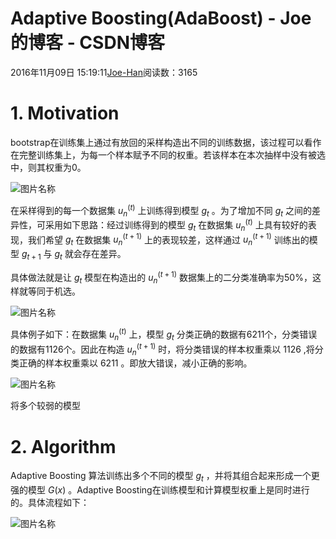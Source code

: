 # Adaptive Boosting(AdaBoost) - Joe的博客 - CSDN博客





2016年11月09日 15:19:11[Joe-Han](https://me.csdn.net/u010089444)阅读数：3165








# **1. Motivation**

bootstrap在训练集上通过有放回的采样构造出不同的训练数据，该过程可以看作在完整训练集上，为每一个样本赋予不同的权重。若该样本在本次抽样中没有被选中，则其权重为0。

![图片名称](https://img-blog.csdn.net/20161114100150433)

在采样得到的每一个数据集 $u_{n}^{(t)}$ 上训练得到模型 $g_{t}$  。为了增加不同 $g_{t}$ 之间的差异性，可采用如下思路：经过训练得到的模型 $g_{t}$ 在数据集  $u_{n}^{(t)}$ 上具有较好的表现，我们希望 $g_{t}$  在数据集  $u_{n}^{(t+1)}$ 上的表现较差，这样通过 $u_{n}^{(t+1)}$ 训练出的模型 $g_{t+1}$  与 $g_{t}$  就会存在差异。 

具体做法就是让 $g_{t}$  模型在构造出的 $u_{n}^{(t+1)}$ 数据集上的二分类准确率为50%，这样就等同于机选。

![图片名称](https://img-blog.csdn.net/20161114101656642)

具体例子如下：在数据集 $u_{n}^{(t)}$ 上，模型 $g_{t}$  分类正确的数据有6211个，分类错误的数据有1126个。因此在构造 $u_{n}^{(t+1)}$ 时，将分类错误的样本权重乘以 1126 ,将分类正确的样本权重乘以 6211 。即放大错误，减小正确的影响。

![图片名称](https://img-blog.csdn.net/20161114103915561)

将多个较弱的模型

# **2. Algorithm**

Adaptive Boosting 算法训练出多个不同的模型 $g_{t}$ ，并将其组合起来形成一个更强的模型 $G(x)$ 。Adaptive Boosting在训练模型和计算模型权重上是同时进行的。具体流程如下：

![图片名称](https://img-blog.csdn.net/20161114105936100)



